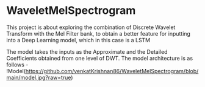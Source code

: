 # WaveletMelSpectrogram
 This project is about exploring the combination of Discrete Wavelet Transform with the Mel Filter bank, to obtain a better feature for inputting into a Deep Learning model, which in this case is a LSTM

The model takes the inputs as the Approximate and the Detailed Coefficients obtained from one level of DWT. The model architecture is as follows - !Model(https://github.com/venkatKrishnan86/WaveletMelSpectrogram/blob/main/model.jpg?raw=true)
